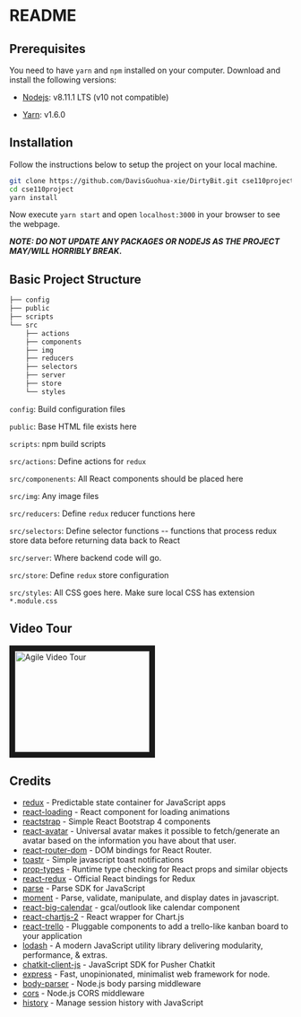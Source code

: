 # README

## Prerequisites

You need to have `yarn` and `npm` installed on your computer. Download and install the following versions:

- [Nodejs](https://nodejs.org/en/ "Nodejs"): v8.11.1 LTS (v10 not compatible)

- [Yarn](https://yarnpkg.com/en/ "Yarn"): v1.6.0

## Installation

Follow the instructions below to setup the project on your local machine.

```sh
git clone https://github.com/DavisGuohua-xie/DirtyBit.git cse110project
cd cse110project
yarn install
```

Now execute `yarn start` and open `localhost:3000` in your browser to see the webpage.

***NOTE: DO NOT UPDATE ANY PACKAGES OR NODEJS AS THE PROJECT MAY/WILL HORRIBLY BREAK.***

## Basic Project Structure

```sh
├── config
├── public
├── scripts
└── src
    ├── actions
    ├── components
    ├── img
    ├── reducers
    ├── selectors
    ├── server
    ├── store
    └── styles
```

`config`: Build configuration files

`public`: Base HTML file exists here

`scripts`: npm build scripts

`src/actions`: Define actions for `redux`

`src/componenents`: All React components should be placed here

`src/img`: Any image files

`src/reducers`: Define `redux` reducer functions here

`src/selectors`: Define selector functions -- functions that process redux store data before returning data back to React

`src/server`: Where backend code will go.

`src/store`: Define `redux` store configuration

`src/styles`: All CSS goes here. Make sure local CSS has extension `*.module.css`



## Video Tour

<a href="http://www.youtube.com/watch?feature=player_embedded&v=rk8Ba9kR3LQ
" target="_blank"><img src="http://img.youtube.com/vi/rk8Ba9kR3LQ/0.jpg" 
alt="Agile Video Tour" width="240" height="180" border="10" /></a>





## Credits

- [redux](https://github.com/reduxjs/redux) - Predictable state container for JavaScript apps
- [react-loading](https://github.com/fakiolinho/react-loading) - React component for loading animations
- [reactstrap](https://github.com/reactstrap/reactstrap) - Simple React Bootstrap 4 components
- [react-avatar](https://github.com/Sitebase/react-avatar) - Universal avatar makes it possible to fetch/generate an avatar based on the information you have about that user.
- [react-router-dom](https://github.com/ReactTraining/react-router/tree/master/packages/react-router-dom) - DOM bindings for React Router.
- [toastr](https://github.com/CodeSeven/toastr) - Simple javascript toast notifications
- [prop-types](https://github.com/facebook/prop-types) - Runtime type checking for React props and similar objects
- [react-redux](https://github.com/reduxjs/react-redux) - Official React bindings for Redux
- [parse](https://github.com/parse-community/Parse-SDK-JS) - Parse SDK for JavaScript
- [moment](https://github.com/moment/moment) - Parse, validate, manipulate, and display dates in javascript.
- [react-big-calendar](https://github.com/intljusticemission/react-big-calendar) - gcal/outlook like calendar component
- [react-chartjs-2](https://github.com/jerairrest/react-chartjs-2) - React wrapper for Chart.js
- [react-trello](https://github.com/rcdexta/react-trello) - Pluggable components to add a trello-like kanban board to your application
- [lodash](https://github.com/lodash/lodash) - A modern JavaScript utility library delivering modularity, performance, & extras.
- [chatkit-client-js](https://github.com/pusher/chatkit-client-js) - JavaScript SDK for Pusher Chatkit 
- [express](https://github.com/expressjs/express) - Fast, unopinionated, minimalist web framework for node.
- [body-parser](https://github.com/ReactTraining/react-router) - Node.js body parsing middleware
- [cors](https://github.com/expressjs/cors) - Node.js CORS middleware
- [history](https://github.com/ReactTraining/history) - Manage session history with JavaScript

















